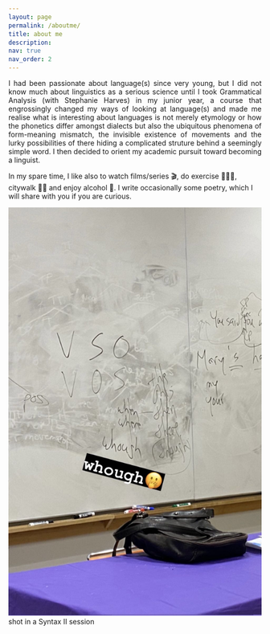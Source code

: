 ```yaml
---
layout: page
permalink: /aboutme/
title: about me
description:
nav: true
nav_order: 2
---
```


<p align="justify">
  I had been passionate about language(s) since very young, but I did not know much about linguistics as a serious science until I took Grammatical Analysis (with Stephanie Harves) in my junior year, a course that engrossingly changed my ways of looking at language(s) and made me realise what is interesting about languages is not merely etymology or how the phonetics differ amongst dialects but also the ubiquitous phenomena of form-meaning mismatch, the invisible existence of movements and the lurky possibilities of there hiding a complicated struture behind a seemingly simple word. I then decided to orient my academic pursuit toward becoming a linguist.

  In my spare time, I like also to watch films/series 🎬, do exercise 🏋🏻‍♂️, citywalk 🚶🏻 and enjoy alcohol 🍺. I write occasionally some poetry, which I will share with you if you are curious.
</p>

<div>
  <img src="../assets/img/syntax_pic.jpg" alt="Image description">
  <div class="description">
    shot in a Syntax II session
  </div>
</div>
